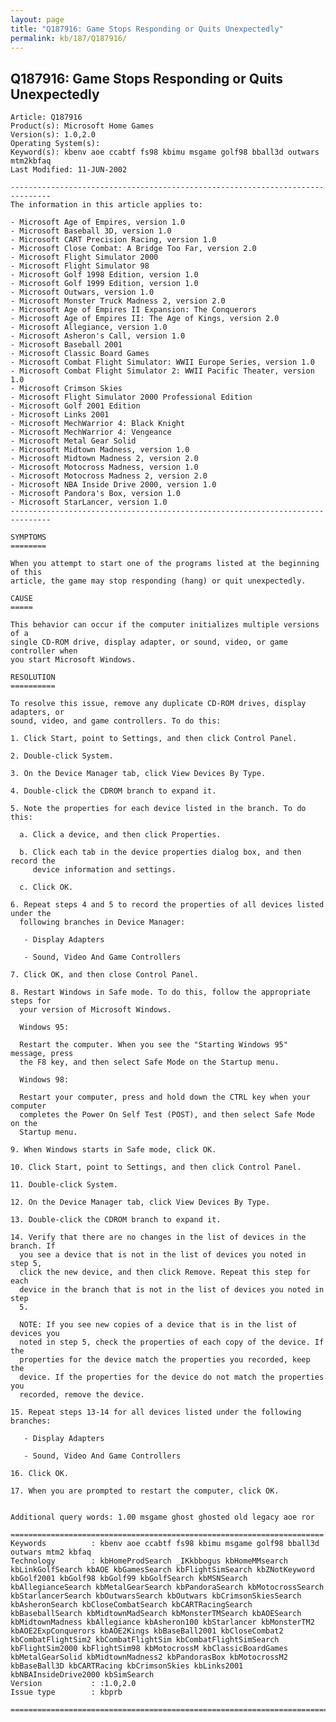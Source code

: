 ```yaml
---
layout: page
title: "Q187916: Game Stops Responding or Quits Unexpectedly"
permalink: kb/187/Q187916/
---
```


## Q187916: Game Stops Responding or Quits Unexpectedly

	Article: Q187916
	Product(s): Microsoft Home Games
	Version(s): 1.0,2.0
	Operating System(s): 
	Keyword(s): kbenv aoe ccabtf fs98 kbimu msgame golf98 bball3d outwars mtm2kbfaq
	Last Modified: 11-JUN-2002
	
	-------------------------------------------------------------------------------
	The information in this article applies to:
	
	- Microsoft Age of Empires, version 1.0 
	- Microsoft Baseball 3D, version 1.0 
	- Microsoft CART Precision Racing, version 1.0 
	- Microsoft Close Combat: A Bridge Too Far, version 2.0 
	- Microsoft Flight Simulator 2000 
	- Microsoft Flight Simulator 98 
	- Microsoft Golf 1998 Edition, version 1.0 
	- Microsoft Golf 1999 Edition, version 1.0 
	- Microsoft Outwars, version 1.0 
	- Microsoft Monster Truck Madness 2, version 2.0 
	- Microsoft Age of Empires II Expansion: The Conquerors 
	- Microsoft Age of Empires II: The Age of Kings, version 2.0 
	- Microsoft Allegiance, version 1.0 
	- Microsoft Asheron's Call, version 1.0 
	- Microsoft Baseball 2001 
	- Microsoft Classic Board Games 
	- Microsoft Combat Flight Simulator: WWII Europe Series, version 1.0 
	- Microsoft Combat Flight Simulator 2: WWII Pacific Theater, version 1.0 
	- Microsoft Crimson Skies 
	- Microsoft Flight Simulator 2000 Professional Edition 
	- Microsoft Golf 2001 Edition 
	- Microsoft Links 2001 
	- Microsoft MechWarrior 4: Black Knight 
	- Microsoft MechWarrior 4: Vengeance 
	- Microsoft Metal Gear Solid 
	- Microsoft Midtown Madness, version 1.0 
	- Microsoft Midtown Madness 2, version 2.0 
	- Microsoft Motocross Madness, version 1.0 
	- Microsoft Motocross Madness 2, version 2.0 
	- Microsoft NBA Inside Drive 2000, version 1.0 
	- Microsoft Pandora's Box, version 1.0 
	- Microsoft StarLancer, version 1.0 
	-------------------------------------------------------------------------------
	
	SYMPTOMS
	========
	
	When you attempt to start one of the programs listed at the beginning of this
	article, the game may stop responding (hang) or quit unexpectedly.
	
	CAUSE
	=====
	
	This behavior can occur if the computer initializes multiple versions of a
	single CD-ROM drive, display adapter, or sound, video, or game controller when
	you start Microsoft Windows.
	
	RESOLUTION
	==========
	
	To resolve this issue, remove any duplicate CD-ROM drives, display adapters, or
	sound, video, and game controllers. To do this:
	
	1. Click Start, point to Settings, and then click Control Panel.
	
	2. Double-click System.
	
	3. On the Device Manager tab, click View Devices By Type.
	
	4. Double-click the CDROM branch to expand it.
	
	5. Note the properties for each device listed in the branch. To do this:
	
	  a. Click a device, and then click Properties.
	
	  b. Click each tab in the device properties dialog box, and then record the
	     device information and settings.
	
	  c. Click OK.
	
	6. Repeat steps 4 and 5 to record the properties of all devices listed under the
	  following branches in Device Manager:
	
	   - Display Adapters
	
	   - Sound, Video And Game Controllers
	
	7. Click OK, and then close Control Panel.
	
	8. Restart Windows in Safe mode. To do this, follow the appropriate steps for
	  your version of Microsoft Windows.
	
	  Windows 95:
	
	  Restart the computer. When you see the "Starting Windows 95" message, press
	  the F8 key, and then select Safe Mode on the Startup menu.
	
	  Windows 98:
	
	  Restart your computer, press and hold down the CTRL key when your computer
	  completes the Power On Self Test (POST), and then select Safe Mode on the
	  Startup menu.
	
	9. When Windows starts in Safe mode, click OK.
	
	10. Click Start, point to Settings, and then click Control Panel.
	
	11. Double-click System.
	
	12. On the Device Manager tab, click View Devices By Type.
	
	13. Double-click the CDROM branch to expand it.
	
	14. Verify that there are no changes in the list of devices in the branch. If
	  you see a device that is not in the list of devices you noted in step 5,
	  click the new device, and then click Remove. Repeat this step for each
	  device in the branch that is not in the list of devices you noted in step
	  5.
	
	  NOTE: If you see new copies of a device that is in the list of devices you
	  noted in step 5, check the properties of each copy of the device. If the
	  properties for the device match the properties you recorded, keep the
	  device. If the properties for the device do not match the properties you
	  recorded, remove the device.
	
	15. Repeat steps 13-14 for all devices listed under the following branches:
	
	   - Display Adapters
	
	   - Sound, Video And Game Controllers
	
	16. Click OK.
	
	17. When you are prompted to restart the computer, click OK.
	
	
	Additional query words: 1.00 msgame ghost ghosted old legacy aoe ror
	
	======================================================================
	Keywords          : kbenv aoe ccabtf fs98 kbimu msgame golf98 bball3d outwars mtm2 kbfaq
	Technology        : kbHomeProdSearch _IKkbbogus kbHomeMMsearch kbLinkGolfSearch kbAOE kbGamesSearch kbFlightSimSearch kbZNotKeyword kbGolf2001 kbGolf98 kbGolf99 kbGolfSearch kbMSNSearch kbAllegianceSearch kbMetalGearSearch kbPandoraSearch kbMotocrossSearch kbStarlancerSearch kbOutwarsSearch kbOutwars kbCrimsonSkiesSearch kbAsheronSearch kbCloseCombatSearch kbCARTRacingSearch kbBaseballSearch kbMidtownMadSearch kbMonsterTMSearch kbAOESearch kbMidtownMadness kbAllegiance kbAsheron100 kbStarlancer kbMonsterTM2 kbAOE2ExpConquerors kbAOE2Kings kbBaseBall2001 kbCloseCombat2 kbCombatFlightSim2 kbCombatFlightSim kbCombatFlightSimSearch kbFlightSim2000 kbFlightSim98 kbMotocrossM kbClassicBoardGames kbMetalGearSolid kbMidtownMadness2 kbPandorasBox kbMotocrossM2 kbBaseBall3D kbCARTRacing kbCrimsonSkies kbLinks2001 kbNBAInsideDrive2000 kbSimSearch
	Version           : :1.0,2.0
	Issue type        : kbprb
	
	=============================================================================
	
